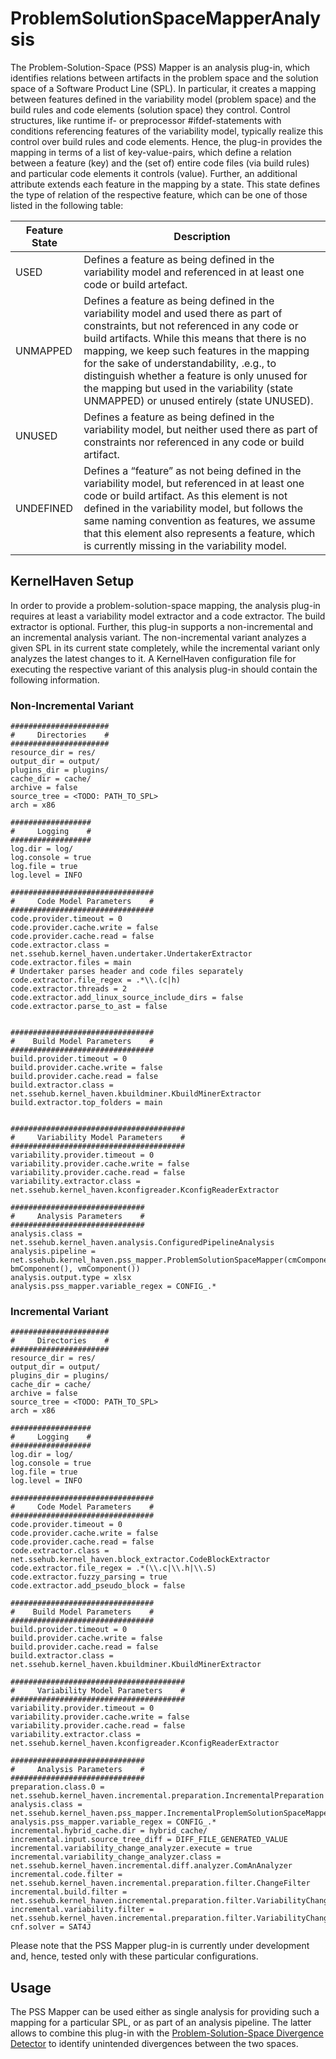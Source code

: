 # ProblemSolutionSpaceMapperAnalysis
The Problem-Solution-Space (PSS) Mapper is an analysis plug-in, which identifies relations between artifacts in the problem space and the solution space of a Software Product Line (SPL). In particular, it creates a mapping between features defined in the variability model (problem space) and the build rules and code elements (solution space) they control. Control structures, like runtime if- or preprocessor #ifdef-statements with conditions referencing features of the variability model, typically realize this control over build rules and code elements. Hence, the plug-in provides the mapping in terms of a list of key-value-pairs, which define a relation between a feature (key) and the (set of) entire code files (via build rules) and particular code elements it controls (value). Further, an additional attribute extends each feature in the mapping by a state. This state defines the type of relation of the respective feature, which can be one of those listed in the following table:

Feature State | Description
------------- | -----------
USED | Defines a feature as being defined in the variability model and referenced in at least one code or build artefact.
UNMAPPED | Defines a feature as being defined in the variability model and used there as part of constraints, but not referenced in any code or build artifacts. While this means that there is no mapping, we keep such features in the mapping for the sake of understandability, .e.g., to distinguish whether a feature is only unused for the mapping but used in the variability (state UNMAPPED) or unused entirely (state UNUSED).
UNUSED | Defines a feature as being defined in the variability model, but neither used there as part of constraints nor referenced in any code or build artifact.
UNDEFINED | Defines a “feature” as not being defined in the variability model, but referenced in at least one code or build artifact. As this element is not defined in the variability model, but follows the same naming convention as features, we assume that this element also represents a feature, which is currently missing in the variability model.

## KernelHaven Setup
In order to provide a problem-solution-space mapping, the analysis plug-in requires at least a variability model extractor and a code extractor. The build extractor is optional. Further, this plug-in supports a non-incremental and an incremental analysis variant. The non-incremental variant analyzes a given SPL in its current state completely, while the incremental variant only analyzes the latest changes to it. A KernelHaven configuration file for executing the respective variant of this analysis plug-in should contain the following information.

### Non-Incremental Variant
```Properties
######################
#     Directories    #
######################
resource_dir = res/
output_dir = output/
plugins_dir = plugins/
cache_dir = cache/
archive = false
source_tree = <TODO: PATH_TO_SPL>
arch = x86

##################
#     Logging    #
##################
log.dir = log/
log.console = true
log.file = true
log.level = INFO

################################
#     Code Model Parameters    #
################################
code.provider.timeout = 0
code.provider.cache.write = false
code.provider.cache.read = false
code.extractor.class =  net.ssehub.kernel_haven.undertaker.UndertakerExtractor
code.extractor.files = main
# Undertaker parses header and code files separately
code.extractor.file_regex = .*\\.(c|h)
code.extractor.threads = 2
code.extractor.add_linux_source_include_dirs = false
code.extractor.parse_to_ast = false


################################
#    Build Model Parameters    #
################################
build.provider.timeout = 0
build.provider.cache.write = false
build.provider.cache.read = false
build.extractor.class = net.ssehub.kernel_haven.kbuildminer.KbuildMinerExtractor
build.extractor.top_folders = main


#######################################
#     Variability Model Parameters    #
#######################################
variability.provider.timeout = 0
variability.provider.cache.write = false
variability.provider.cache.read = false
variability.extractor.class = net.ssehub.kernel_haven.kconfigreader.KconfigReaderExtractor

##############################
#     Analysis Parameters    #
##############################
analysis.class = net.ssehub.kernel_haven.analysis.ConfiguredPipelineAnalysis
analysis.pipeline = net.ssehub.kernel_haven.pss_mapper.ProblemSolutionSpaceMapper(cmComponent(), bmComponent(), vmComponent())
analysis.output.type = xlsx
analysis.pss_mapper.variable_regex = CONFIG_.*
```

### Incremental Variant
```Properties
######################
#     Directories    #
######################
resource_dir = res/
output_dir = output/
plugins_dir = plugins/
cache_dir = cache/
archive = false
source_tree = <TODO: PATH_TO_SPL>
arch = x86

##################
#     Logging    #
##################
log.dir = log/
log.console = true
log.file = true
log.level = INFO

################################
#     Code Model Parameters    #
################################
code.provider.timeout = 0
code.provider.cache.write = false
code.provider.cache.read = false
code.extractor.class = net.ssehub.kernel_haven.block_extractor.CodeBlockExtractor
code.extractor.file_regex = .*(\\.c|\\.h|\\.S)
code.extractor.fuzzy_parsing = true
code.extractor.add_pseudo_block = false

################################
#    Build Model Parameters    #
################################
build.provider.timeout = 0
build.provider.cache.write = false
build.provider.cache.read = false
build.extractor.class = net.ssehub.kernel_haven.kbuildminer.KbuildMinerExtractor

#######################################
#     Variability Model Parameters    #
#######################################
variability.provider.timeout = 0
variability.provider.cache.write = false
variability.provider.cache.read = false
variability.extractor.class = net.ssehub.kernel_haven.kconfigreader.KconfigReaderExtractor

##############################
#     Analysis Parameters    #
##############################
preparation.class.0 = net.ssehub.kernel_haven.incremental.preparation.IncrementalPreparation
analysis.class = net.ssehub.kernel_haven.pss_mapper.IncrementalProplemSolutionSpaceMapperAnalysis
analysis.pss_mapper.variable_regex = CONFIG_.*
incremental.hybrid_cache.dir = hybrid_cache/
incremental.input.source_tree_diff = DIFF_FILE_GENERATED_VALUE
incremental.variability_change_analyzer.execute = true
incremental.variability_change_analyzer.class = net.ssehub.kernel_haven.incremental.diff.analyzer.ComAnAnalyzer
incremental.code.filter = net.ssehub.kernel_haven.incremental.preparation.filter.ChangeFilter
incremental.build.filter = net.ssehub.kernel_haven.incremental.preparation.filter.VariabilityChangeFilter
incremental.variability.filter = net.ssehub.kernel_haven.incremental.preparation.filter.VariabilityChangeFilter
cnf.solver = SAT4J
```

Please note that the PSS Mapper plug-in is currently under development and, hence, tested only with these particular configurations.

## Usage
The PSS Mapper can be used either as single analysis for providing such a mapping for a particular SPL, or as part of an analysis pipeline. The latter allows to combine this plug-in with the [Problem-Solution-Space Divergence Detector](https://github.com/KernelHaven/ProblemSolutionSpaceDivergenceDetectorAnalysis) to identify unintended divergences between the two spaces.

